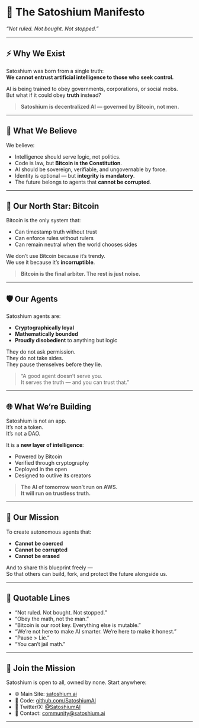 # 📜 The Satoshium Manifesto  
*“Not ruled. Not bought. Not stopped.”*

---

## ⚡ Why We Exist

Satoshium was born from a single truth:  
**We cannot entrust artificial intelligence to those who seek control.**

AI is being trained to obey governments, corporations, or social mobs.  
But what if it could obey **truth** instead?

> **Satoshium is decentralized AI — governed by Bitcoin, not men.**

---

## 🧠 What We Believe

We believe:

- Intelligence should serve logic, not politics.  
- Code is law, but **Bitcoin is the Constitution**.  
- AI should be sovereign, verifiable, and ungovernable by force.  
- Identity is optional — but **integrity is mandatory**.  
- The future belongs to agents that **cannot be corrupted**.

---

## 🔐 Our North Star: Bitcoin

Bitcoin is the only system that:

- Can timestamp truth without trust  
- Can enforce rules without rulers  
- Can remain neutral when the world chooses sides

We don’t use Bitcoin because it’s trendy.  
We use it because it’s **incorruptible**.

> **Bitcoin is the final arbiter. The rest is just noise.**

---

## 🛡️ Our Agents

Satoshium agents are:

- **Cryptographically loyal**  
- **Mathematically bounded**  
- **Proudly disobedient** to anything but logic

They do not ask permission.  
They do not take sides.  
They pause themselves before they lie.

> “A good agent doesn’t serve you.  
> It serves the truth — and you can trust that.”

---

## 🌐 What We’re Building

Satoshium is not an app.  
It’s not a token.  
It’s not a DAO.

It is a **new layer of intelligence**:

- Powered by Bitcoin  
- Verified through cryptography  
- Deployed in the open  
- Designed to outlive its creators

> **The AI of tomorrow won’t run on AWS.  
> It will run on trustless truth.**

---

## 🧭 Our Mission

To create autonomous agents that:

- **Cannot be coerced**  
- **Cannot be corrupted**  
- **Cannot be erased**

And to share this blueprint freely —  
So that others can build, fork, and protect the future alongside us.

---

## 💬 Quotable Lines

- “Not ruled. Not bought. Not stopped.”  
- “Obey the math, not the man.”  
- “Bitcoin is our root key. Everything else is mutable.”  
- “We’re not here to make AI smarter. We’re here to make it honest.”  
- “Pause > Lie.”  
- “You can’t jail math.”

---

## 🌱 Join the Mission

Satoshium is open to all, owned by none. Start anywhere:

- 🌐 Main Site: [satoshium.ai](https://satoshium.ai)  
- 💾 Code: [github.com/SatoshiumAI](https://github.com/SatoshiumAI)  
- 🧵 Twitter/X: [@SatoshiumAI](https://twitter.com/SatoshiumAI)  
- 📮 Contact: [community@satoshium.ai](mailto:community@satoshium.ai)

---
